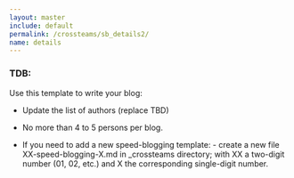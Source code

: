 ```yaml
---
layout: master
include: default
permalink: /crossteams/sb_details2/
name: details
---
```


<h3> TDB: </h3>

Use this template to write your blog:

- Update the list of authors (replace TBD)

- No more than 4 to 5 persons per blog. 

- If you need to add a new speed-blogging template:
      - create a new file XX-speed-blogging-X.md in _crossteams directory; with XX a two-digit number (01, 02, etc.) and X the corresponding single-digit number.

